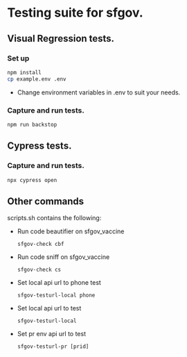 # Testing suite for sfgov.

## Visual Regression tests. 

### Set up
```bash
npm install
cp example.env .env
```

- Change environment variables in .env to suit your needs.

### Capture and run tests.
`npm run backstop`

## Cypress tests.
### Capture and run tests.
`npx cypress open`

## Other commands

scripts.sh contains the following:

* Run code beautifier on sfgov_vaccine

    `sfgov-check cbf`

* Run code sniff on sfgov_vaccine

    `sfgov-check cs`

* Set local api url to phone test

    `sfgov-testurl-local phone`

* Set local api url to test

    `sfgov-testurl-local`

* Set pr env api url to test

    `sfgov-testurl-pr [prid]`
